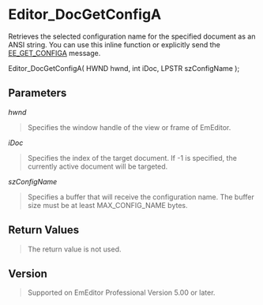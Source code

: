 # Editor\_DocGetConfigA

Retrieves the selected configuration name for the specified document as an ANSI string. You can use this inline function or explicitly send the [EE\_GET\_CONFIGA](../message/ee_get_configa) message.

Editor\_DocGetConfigA( HWND hwnd, int iDoc, LPSTR szConfigName );

## Parameters

_hwnd_

> Specifies the window handle of the view or frame of EmEditor.

_iDoc_

> Specifies the index of the target document. If -1 is specified, the currently active document will be targeted.

_szConfigName_

> Specifies a buffer that will receive the configuration name. The buffer
> size must be at least MAX\_CONFIG\_NAME bytes.

## Return Values

> The return value is not used.

## Version

> Supported on EmEditor Professional Version 5.00 or later.
